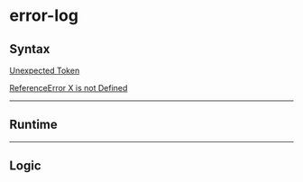 # error-log

## __Syntax__
  [Unexpected Token](https://github.com/Joaoviana/unexpected-token)
  
  [ReferenceError X is not Defined](https://github.com/Joaoviana/ReferenceError-x-is-not-defined)
___
## __Runtime__
___
## __Logic__
